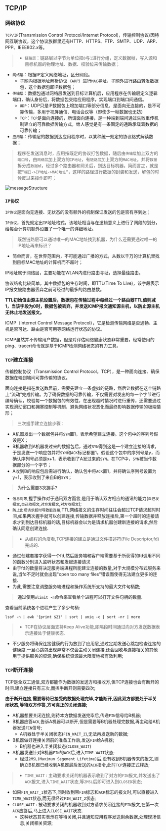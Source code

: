 ## TCP/IP

### 网络协议

`TCP/IP`(Transmission Control Protocol/Internet Protocol)，传输控制协议/因特网互联协议，这个协议族群里还有HTTP、HTTPS、FTP、SMTP、UDP、ARP、PPP、IEEE802.x等。

>+ `链路层`：链路层以字节为单位把`0`与`1`进行分组，定义数据帧，写入源和目标机器的物理地址、数据、校验位来传输数据；
+ `网络层`：根据IP定义网络地址，区分网段。
  + 子网内根据地址解析协议（`ARP`）进行`MAC`寻址，子网外进行路由转发数据包，这个数据包即IP数据包；
+ `传输层`：数据包通过网络层发送到目标计算机后，应用程序在传输层定义逻辑端口，确认身份后，将数据包交给应用程序，实现端口到端口间通信。
  + `UDP`：UDP只是IP数据包上增加端口等部分信息，是面向无连接的，是不可靠传输，多用于视屏通信、电话会议等（即使少一帧数据也无妨）
  + `TCP`：`TCP`是面向连接的，所谓面向连接，是一种端到端间通过失败重传机制建立的可靠数据传输方式，给人感觉是有一条固定的通路承载着数据的可靠传输；
+ `应用层`：传输层的数据到达应用程序时，以某种统一规定的协议格式解读数据；

>程序在发送消息时，应用按既定的协议打包数据，随后由`传输层`加上双方的`端口号`，由`网络层`加上双方的`IP地址`，有`链路层`加上双方的`MAC地址`，并将`数据`拆分成`数据帧`，经过多个路由器和网关后，到达目标机器。简而言之，就是按`“端口->IP地址->MAC地址”`，这样的路径进行数据的封装和发送，解包的时候反过来操作即可；

![messageStructure](/images/messageStructure.png)

### `IP协议`
`IP协议`是面向无连接、无状态的没有额外的机制保证发送的包是否有序到达；

`IP协议`，首先规定出`IP`地址格式，该地址相当与在逻辑意义上进行了网段的划分，给每台计算机额外设置了一个唯一的详细地址。

>既然链路层可以通过唯一的MAC地址找到机器，为什么还需要通过唯一的IP地址再来标识？
+ 简单而言，在世界范围内，不可能通过广播的方式，从数以千万的计算机里找到目标MAC地址的计算机而不超时；

IP地址属于网络层，主要功能在WLAN内进行路由寻址，选择最佳路由。

协议结构比较简单，其中数据包的生存时间，即TTL(Time To Live)，该字段表示IP报文被路由器丢弃之前可经过的最多的路由总数。

**TTL初始值由源主机设置后，数据包在传输过程中每经过一个路由器TTL值则减1，当该字段为0时，数据包被丢弃，并发送ICMP报文通知源主机，以防止源主机无休止地发送报文。**

ICMP（Internet Control Message Protocol），它是检测传输网络是否通畅、主机是否可达、路由是否可用等网络运行状态的协议。

ICMP虽然并不传输用户数据，但是对评估网络健康状态非常重要，经常使用的ping、tracert命令就是基于ICMP检测网络状态的有力工具。

### `TCP`建立连接

传输控制协议（Transmission Control Protocol，TCP），是一种面向连接、确保数据在端到端间可靠传输的协议。

面向连接是指在发送数居前，需要先建立一条虚拟的链路，然后让数据在这个链路上“流动”完成传输。为了确保数据的可靠传输，不仅需要对发出的每一个字节进行编号确认，校验每一个数据包的有效性，在出现超时情况时进行重传，还需要通过实现滑动窗口和拥塞控制等机制，避免网络状况恶化而最终影响数据传输的极端情形；


>三次握手建立连接步骤：
+ A机器发出一个数据包并将`SYN`置1，表示希望建立连接。这个包中的序列号假设是X；
+ B机器收到A机器发过来的数据包后，通过`SYN`得到这是一个建立连接的请求，于是发送一个响应包并将`SYN`和`ACK`标记都置1。假设这个包中的序列号是y，而确认序列号必须是x+1，表示收到了A发过来的`SYN`。在TCP中，`SYN`被当作数据部分的一个字节；
+ A收到B的响应包后需进行确认，确认包中将`ACK`置1，并将确认序列号设置为y+1，表示收到了来自B的`SYN`；


>**为什么需要3次握手?**
+ `信息对等`,握手操作对于通讯双方而言,是用于确认双方相应的通讯的能力(`自己发报文`,`自己收报文`,`对方发报文`,`对方收报文`);
+ `防止出现请求超时导致脏连接`,TTL网络报文的生存时间往往会超过TCP请求超时时间,如果两次握手就可以创建连接,传输数据并释放连接后,第一个超时的连接请求才到到达目标机器的话,目标机器会以为是请求机器创建新连接的请求,然后确认同意创建连接.


>+ 从编程的角度看,TCP连接的建立是通过文件描述符(File Descriptor,fd)完成的.
+ 通过创建套接字获得一个fd,然后服务端和客户端需要基于所获得的fd调用不同的函数分别进入监听状态和发起连接请求
+ 由于fd的数量将决定服务端进程所能建立连接的数量,对于大规模分布式服务来说,当fd不足时就会出现"open too
 many files"错误而使得无法建立更多的连接.
+ 为此,需要注意调整服务端进程和操作系统所支持的最大文件句柄数;

>**通过使用`ulimit -n`命令来查看单个进程可以打开文件句柄的数量.**


查看当前系统各个进程产生了多少句柄:

```
lsof -n | awk '{print $2}' | sort | uniq -c | sort -nr | more
```

>+ TCP在协议层面支持Keep Alive功能,即隔段时间通过向对方发送数据表示连接处于健康状态.
+ 不少服务将确保连接健康的行为放到了应用层,通过定期发送心跳包检查连接的健康度.一旦心跳包出现异常不仅会主动关闭连接,还会回收与连接相关的其他用于提供服务的资源,确保系统资源最大限度地被有效利用;

### `TCP`断开连接

TCP是全双工通信,双方都能作为数据的发送方和接收方,但TCP连接也会有断开的时间.建立连接只有三次,而挥手断开则需要四次;

**由于断开连接,需要等待已接受的数据处理完毕,才能断开,因此双方都要处于半关闭状态,等待双方作答,方可真正的关闭连接;**

+ A机器想要关闭连接,则待本方数据发送完毕后,传递`FIN`信号给B机器;
+ B机器应答`ACK`,告诉A机器可以断开,但是需要等B机器处理完数据,再主动给A机器发送`FIN`信号;
  + A机器处于半关闭状态(`FIN_WAIT_2`),无法再发送新的数据;
+ B机器做好连接关闭前的准备工作后,发送`FIN`给A机器;
  + B机器也进入半关闭状态(`CLOSE_WAIT`)
+ A机器发送针对B机器`FIN`的`ACK`后,进入`TIME-WAIT`状态;
  + 经过`2MSL(Maximun Segement Lifetime)`后,没有收到B机器传来的报文,则确立B机器已经收到A机器最后发送的`ACK`指令,此时`TCP`连接正式释放;

>+ `TIME_WAIT` : 主动要求关闭的机器表示收到了对方的`FIN`报文,并发送出了`ACK`报文,进入`TIME_WAIT`状态,等`2MSL`后即可进入到`CLOSED`状态;
  + 如果`FIN_WAIT_1`状态下,同时收到带`FIN`标志和`ACK`标志的报文时,可以直接进入`TIME_WAIT`状态,而无须经过`FIN_WAIT_2`状态;
+ `CLOSE_WAIT` : 被动要求关闭的机器收到对方请求关闭连接的`FIN`报文,在第一次`ACK`应答后,马上进入`CLOSE_WAIT`状态.
  + 这种状态其实表示在等待关闭,并且通知应用程序发送剩余数据,处理现场信息,关闭相关资源;